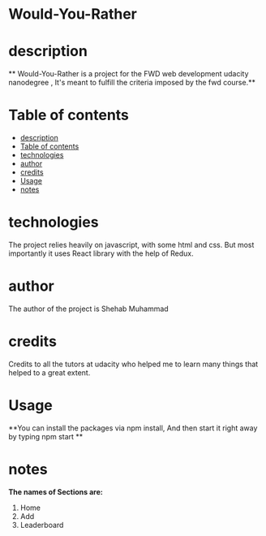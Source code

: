 # Would-You-Rather
# description
 ** Would-You-Rather is a project for the FWD web development udacity nanodegree , It's meant to fulfill the criteria imposed by the fwd course.**

# Table of contents
- [description](#description)
- [Table of contents](#table-of-contents)
- [technologies](#technologies)
- [author](#author)
- [credits](#credits)
- [Usage](#usage)
- [notes](#notes)

# technologies
The project relies heavily on javascript, with some html and css. 
But most importantly it uses React library with the help of Redux.

# author
The author of the project is Shehab Muhammad

# credits
Credits to all the tutors at udacity who helped me to learn many things that helped to a great extent.

# Usage

**You can install the packages via npm install, And then start it right away by typing npm start **

# notes

**The names of Sections are:**

1. Home
1. Add
1. Leaderboard
